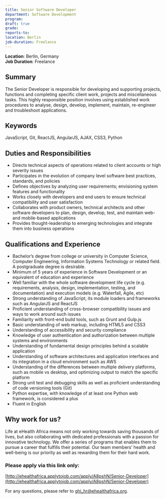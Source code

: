 ```yaml
---
title: Senior Software Developer
department: Software Development 
program:
draft: true 
grade:
reports-to:
location: Berlin
job-duration: Freelance
---
```


**Location**: Berlin, Germany  
**Job Duration**: Freelance  
   
## Summary
The Senior Developer is responsible for developing and supporting projects, functions and completing specific client work, projects and miscellaneous tasks. This highly responsible position involves using established work procedures to analyse, design, develop, implement, maintain, re-engineer and troubleshoot applications.

## Keywords
JavaScript, Git, ReactJS, AngularJS, AJAX, CSS3, Python

## Duties and Responsibilities

* Directs technical aspects of operations related to client accounts or high severity issues 
* Participates in the evolution of company level software best practices, standards, and policies 
* Defines objectives by analyzing user requirements; envisioning system features and functionality 
* Works closely with developers and end users to ensure technical compatibility and user satisfaction
* Collaborates with product owners, technical architects and other software developers to plan, design, develop, test, and maintain web- and mobile-based applications 
* Provides thought-leadership to emerging technologies and integrate them into business operations

## Qualifications and Experience

* Bachelor’s degree from college or university in Computer Science, Computer Engineering, Information Systems Technology or related field. A postgraduate degree is desirable.
* Minimum of 5 years of experience in Software Development or an equivalent of education and experience
* Well familiar with the whole software development life cycle (e.g. requirements, analysis, design, implementation, testing, and documentation) and execution models (e.g. Waterfall, Agile, etc)
* Strong understanding of JavaScript, its module loaders and frameworks such as AngularJS and ReactJS
* Proficient understanding of cross-browser compatibility issues and ways to work around such issues
* Familiarity with front-end build tools, such as Grunt and Gulp.js
* Basic understanding of web markup, including HTML5 and CSS3
* Understanding of accessibility and security compliance 
* Knowledge of user authentication and authorization between multiple systems and environments
* Understanding of fundamental design principles behind a scalable application
* Understanding of software architectures and application interfaces and its integration in a cloud environment such as AWS
* Understanding of the differences between multiple delivery platforms, such as mobile vs desktop, and optimizing output to match the specific platform
* Strong unit test and debugging skills as well as proficient understanding of code versioning tools (Git)
* Python expertise, with knowledge of at least one Python web framework, is considered a plus
* Fluent in English

## Why work for us?
Life at eHealth Africa means not only working towards saving thousands of lives, but also collaborating with dedicated professionals with a passion for innovative technology. We offer a series of programs that enables them to pursue a career that fulfills their potential. Our team members’ health and well-being is our priority as well as rewarding them for their hard work.

### Please apply via this link only:
[http://ehealthafrica.applytojob.com/apply/A8pshN/Senior-Developer](http://ehealthafrica.applytojob.com/apply/A8pshN/Senior-Developer)


For any questions, please refer to [ghi_hr@ehealthafrica.org](mailto:ghi_hr@ehealthafrica.org).

